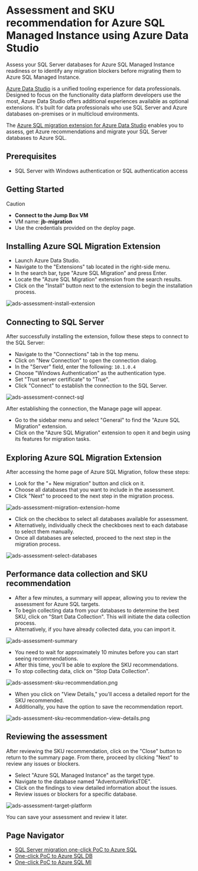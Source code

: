 # Assessment and SKU recommendation for Azure SQL Managed Instance using Azure Data Studio

Assess your SQL Server databases for Azure SQL Managed Instance readiness or to identify any migration blockers before migrating them to Azure SQL Managed Instance.

[Azure Data Studio](https://learn.microsoft.com/en-us/azure-data-studio/what-is-azure-data-studio) is a unified tooling experience for data professionals.
Designed to focus on the functionality data platform developers use the most, Azure Data Studio offers additional experiences available as optional extensions. It's built for data professionals who use SQL Server and Azure databases on-premises or in multicloud environments.

The [Azure SQL migration extension for Azure Data Studio](https://learn.microsoft.com/en-us/sql/azure-data-studio/extensions/azure-sql-migration-extension?view=sql-server-ver16) enables you to assess, get Azure recommendations and migrate your SQL Server databases to Azure SQL.

## Prerequisites

- SQL Server with Windows authentication or SQL authentication access

## Getting Started

> [!CAUTION]
>
> - **Connect to the Jump Box VM**
> - VM name: **jb-migration**
> - Use the credentials provided on the deploy page.

## Installing Azure SQL Migration Extension

- Launch Azure Data Studio.
- Navigate to the "Extensions" tab located in the right-side menu.
- In the search bar, type "Azure SQL Migration" and press Enter.
- Locate the "Azure SQL Migration" extension from the search results.
- Click on the "Install" button next to the extension to begin the installation process.

![ads-assessment-install-extension](../../../media/ADS/ads-assessment-install-extension.png)

## Connecting to SQL Server

After successfully installing the extension, follow these steps to connect to the SQL Server:

- Navigate to the "Connections" tab in the top menu.
- Click on "New Connection" to open the connection dialog.
- In the "Server" field, enter the following: `10.1.0.4`
- Choose "Windows Authentication" as the authentication type.
- Set "Trust server certificate" to "True".
- Click "Connect" to establish the connection to the SQL Server.

![ads-assessment-connect-sql](/media/ADS/ads-sqlmi-assessment-connect-sql.png)

After establishing the connection, the Manage page will appear.

- Go to the sidebar menu and select "General" to find the "Azure SQL Migration" extension.
- Click on the "Azure SQL Migration" extension to open it and begin using its features for migration tasks.

## Exploring Azure SQL Migration Extension

After accessing the home page of Azure SQL Migration, follow these steps:

- Look for the "+ New migration" button and click on it.
- Choose all databases that you want to include in the assessment.
- Click "Next" to proceed to the next step in the migration process.

![ads-assessment-migration-extension-home](/media/ADS/ads-sqlmi-assessment-migration-extension-home.png)

- Click on the checkbox to select all databases available for assessment.
- Alternatively, individually check the checkboxes next to each database to select them manually.
- Once all databases are selected, proceed to the next step in the migration process.

![ads-assessment-select-databases](/media/ADS/ads-sqlmi-assessment-select-databases.png)

## Performance data collection and SKU recommendation

- After a few minutes, a summary will appear, allowing you to review the assessment for Azure SQL targets.
- To begin collecting data from your databases to determine the best SKU, click on "Start Data Collection". This will initiate the data collection process.
- Alternatively, if you have already collected data, you can import it.

![ads-assessment-summary](/media/ADS/ads-sqlmi-assessment-summary.png)

- You need to wait for approximately 10 minutes before you can start seeing recommendations.
- After this time, you'll be able to explore the SKU recommendations.
- To stop collecting data, click on "Stop Data Collection".

![ads-assessment-sku-recommendation.png](/media/ADS/ads-sqlmi-assessment-sku-recommendation.png)

- When you click on "View Details," you'll access a detailed report for the SKU recommended.
- Additionally, you have the option to save the recommendation report.

![ads-assessment-sku-recommendation-view-details.png](/media/ADS/ads-sqlmi-assessment-sku-recommendation-view-details.png)

## Reviewing the assessment

After reviewing the SKU recommendation, click on the "Close" button to return to the summary page. From there, proceed by clicking "Next" to review any issues or blockers.

- Select "Azure SQL Managed Instance" as the target type.
- Navigate to the database named "AdventureWorksTDE".
- Click on the findings to view detailed information about the issues.
- Review issues or blockers for a specific database.

![ads-assessment-target-platform](/media/ADS/ads-sqlmi-assessment-target-platform.png)

You can save your assessment and review it later.

## Page Navigator

- [SQL Server migration one-click PoC to Azure SQL](../../../README.md)
- [One-click PoC to Azure SQL DB](../../../AzureSQLDB/deploy/README.md)
- [One-click PoC to Azure SQL MI](../../../AzureSQLMI/deploy/README.md)
